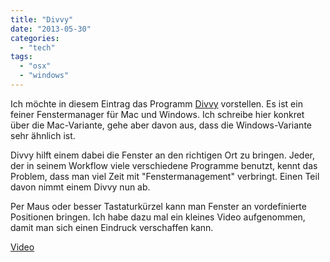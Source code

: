 ```yaml
---
title: "Divvy"
date: "2013-05-30"
categories: 
  - "tech"
tags: 
  - "osx"
  - "windows"
---
```


Ich möchte in diesem Eintrag das Programm [Divvy](http://mizage.com/divvy/) vorstellen. Es ist ein feiner Fenstermanager für Mac und Windows. Ich schreibe hier konkret über die Mac-Variante, gehe aber davon aus, dass die Windows-Variante sehr ähnlich ist.

Divvy hilft einem dabei die Fenster an den richtigen Ort zu bringen. Jeder, der in seinem Workflow viele verschiedene Programme benutzt, kennt das Problem, dass man viel Zeit mit "Fenstermanagement" verbringt. Einen Teil davon nimmt einem Divvy nun ab.

Per Maus oder besser Tastaturkürzel kann man Fenster an vordefinierte Positionen bringen. Ich habe dazu mal ein kleines Video aufgenommen, damit man sich einen Eindruck verschaffen kann.

[Video](http://www.youtube.com/watch?v=C0BkdjOGcGk)
